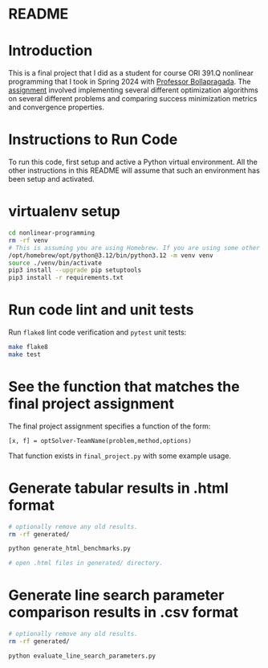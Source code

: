 README
======

# Introduction #

This is a final project that I did as a student for course ORI 391.Q nonlinear programming that I took in Spring 2024 with [Professor Bollapragada](https://sites.google.com/view/raghub/home). The [assignment](site/assignment.pdf) involved implementing several different optimization algorithms on several different problems and comparing success minimization metrics and convergence properties.

# Instructions to Run Code #

To run this code, first setup and active a Python virtual environment. All the other instructions in this README will assume that such an environment has been setup and activated.

# virtualenv setup #

```bash
cd nonlinear-programming
rm -rf venv
# This is assuming you are using Homebrew. If you are using some other environment, adjust this command accordingly.
/opt/homebrew/opt/python@3.12/bin/python3.12 -m venv venv
source ./venv/bin/activate
pip3 install --upgrade pip setuptools
pip3 install -r requirements.txt
```

# Run code lint and unit tests #

Run `flake8` lint code verification and `pytest` unit tests:

```bash
make flake8
make test
```

# See the function that matches the final project assignment #

The final project assignment specifies a function of the form:

```
[x, f] = optSolver-TeamName(problem,method,options)
```

That function exists in `final_project.py` with some example usage.

# Generate tabular results in .html format #

```bash
# optionally remove any old results.
rm -rf generated/

python generate_html_benchmarks.py

# open .html files in generated/ directory.
```

# Generate line search parameter comparison results in .csv format #

```bash
# optionally remove any old results.
rm -rf generated/

python evaluate_line_search_parameters.py
```
